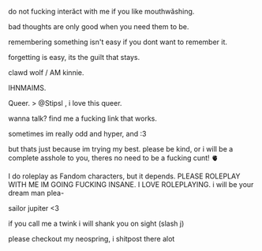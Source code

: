 do not fucking interăct with me if you like mouthwăshing.

bad thoughts are only good when you need them to be.



remembering something isn't easy if you dont want to remember it.



forgetting is easy, its the guilt that stays.



clawd wolf / AM kinnie.


IHNMAIMS.




Queer. > @Stipsl , i love this queer. 


wanna talk? find me a fucking link that works.


sometimes im really odd and hyper, and :3


but thats just because im trying my best. please be kind, or i will be a complete asshole to you, theres no need to be a fucking cunt! 🫀


I do roleplay as Fandom characters, but it depends. PLEASE ROLEPLAY WITH ME IM GOING FUCKING INSANE. I LOVE ROLEPLAYING. i will be your dream man plea-

sailor jupiter <3



if you call me a twink i will shank you on sight (slash j) 

please checkout my neospring, i shitpost there alot
